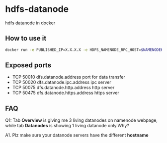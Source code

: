 # hdfs-datanode

hdfs datanode in docker

## How to use it

```bash
docker run -e PUBLISHED_IP=X.X.X.X -e HDFS_NAMENODE_RPC_HOST=$NAMENODEHOST -v /data:/var/hdfs/datanode --net=host --name hdfs-dn -d 2breakfast/hadoop:2.7.3-dn
```

## Exposed ports

* TCP   50010   dfs.datanode.address            port for data transfer
* TCP   50020   dfs.datanode.ipc.address        ipc server
* TCP   50075   dfs.datanode.http.address       http server
* TCP   50475   dfs.datanode.https.address      https server

## FAQ

Q1: Tab **Overview** is giving me 3 living datanodes on namenode webpage, while tab **Datanodes** is showing 1 living datanode only.Why?

A1. Plz make sure your datanode servers have the different **hostname**
